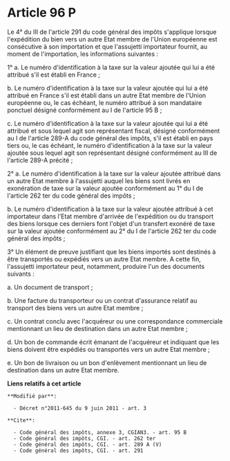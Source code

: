 # Article 96 P

Le 4° du III de l'article 291 du code général des impôts s'applique lorsque l'expédition du bien vers un autre Etat membre de
l'Union européenne est consécutive à son importation et que l'assujetti importateur fournit, au moment de l'importation, les
informations suivantes : 

1° a. Le numéro d'identification à la taxe sur la valeur ajoutée qui lui a été attribué s'il est établi en France ; 

b. Le numéro d'identification à la taxe sur la valeur ajoutée qui lui a été attribué en France s'il est établi dans un autre
Etat membre de l'Union européenne ou, le cas échéant, le numéro attribué à son mandataire ponctuel désigné conformément au I
de l'article 95 B ; 

c. Le numéro d'identification à la taxe sur la valeur ajoutée qui lui a été attribué et sous lequel agit son représentant
fiscal, désigné conformément au I de l'article 289-A du code général des impôts, s'il est établi en pays tiers ou, le cas
échéant, le numéro d'identification à la taxe sur la valeur ajoutée sous lequel agit son représentant désigné conformément au
III de l'article 289-A précité ; 

2° a. Le numéro d'identification à la taxe sur la valeur ajoutée attribué dans un autre Etat membre à l'assujetti auquel les
biens sont livrés en exonération de taxe sur la valeur ajoutée conformément au 1° du I de l'article 262 ter du code général
des impôts ; 

b. Le numéro d'identification à la taxe sur la valeur ajoutée attribué à cet importateur dans l'Etat membre d'arrivée de
l'expédition ou du transport des biens lorsque ces derniers font l'objet d'un transfert exonéré de taxe sur la valeur ajoutée
conformément au 2° du I de l'article 262 ter du code général des impôts ; 

3° Un élément de preuve justifiant que les biens importés sont destinés à être transportés ou expédiés vers un autre Etat
membre. A cette fin, l'assujetti importateur peut, notamment, produire l'un des documents suivants : 

a. Un document de transport ; 

b. Une facture du transporteur ou un contrat d'assurance relatif au transport des biens vers un autre Etat membre ; 

c. Un contrat conclu avec l'acquéreur ou une correspondance commerciale mentionnant un lieu de destination dans un autre Etat
membre ; 

d. Un bon de commande écrit émanant de l'acquéreur et indiquant que les biens doivent être expédiés ou transportés vers un
autre Etat membre ; 

e. Un bon de livraison ou un bon d'enlèvement mentionnant un lieu de destination dans un autre Etat membre.

**Liens relatifs à cet article**

	**Modifié par**:

	  - Décret n°2011-645 du 9 juin 2011 - art. 3

	**Cite**:

	  - Code général des impôts, annexe 3, CGIAN3. - art. 95 B
	  - Code général des impôts, CGI. - art. 262 ter
	  - Code général des impôts, CGI. - art. 289 A (V)
	  - Code général des impôts, CGI. - art. 291
